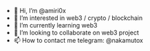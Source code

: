 - 👋 Hi, I’m @amiri0x
- 👀 I’m interested in web3 / crypto / blockchain
- 🌱 I’m currently learning web3
- 💞️ I’m looking to collaborate on web3 project
- 📫 How to contact me telegram: @nakamutox

<!---
amiri0x/amiri0x is a ✨ special ✨ repository because its `README.md` (this file) appears on your GitHub profile.
You can click the Preview link to take a look at your changes.
--->
